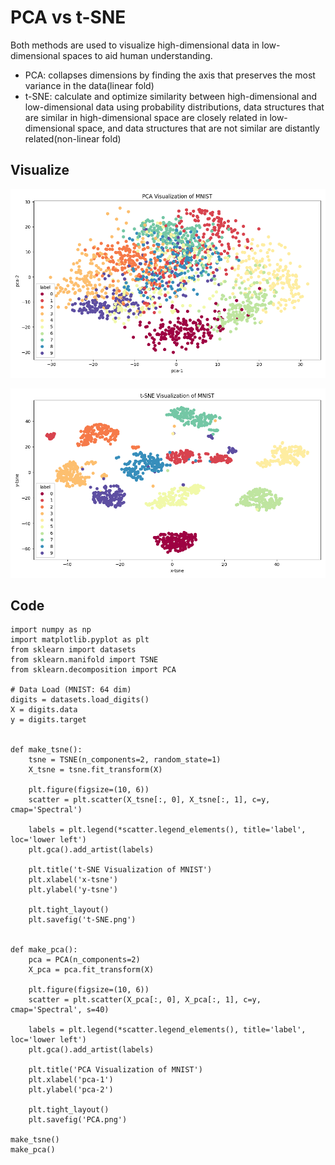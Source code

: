 # PCA vs t-SNE

Both methods are used to visualize high-dimensional data in low-dimensional spaces to aid human understanding.

- PCA: collapses dimensions by finding the axis that preserves the most variance in the data(linear fold)
- t-SNE: calculate and optimize similarity between high-dimensional and low-dimensional data using probability distributions, data structures that are similar in high-dimensional space are closely related in low-dimensional space, and data structures that are not similar are distantly related(non-linear fold)

## Visualize
![](../asset/visualize/PCA.png)

![](../asset/visualize/t-SNE.png)

## Code
```
import numpy as np
import matplotlib.pyplot as plt
from sklearn import datasets
from sklearn.manifold import TSNE
from sklearn.decomposition import PCA

# Data Load (MNIST: 64 dim)
digits = datasets.load_digits()
X = digits.data
y = digits.target


def make_tsne():
    tsne = TSNE(n_components=2, random_state=1)
    X_tsne = tsne.fit_transform(X)

    plt.figure(figsize=(10, 6))
    scatter = plt.scatter(X_tsne[:, 0], X_tsne[:, 1], c=y, cmap='Spectral')

    labels = plt.legend(*scatter.legend_elements(), title='label', loc='lower left')
    plt.gca().add_artist(labels)

    plt.title('t-SNE Visualization of MNIST')
    plt.xlabel('x-tsne')
    plt.ylabel('y-tsne')

    plt.tight_layout()
    plt.savefig('t-SNE.png')


def make_pca():
    pca = PCA(n_components=2)
    X_pca = pca.fit_transform(X)

    plt.figure(figsize=(10, 6))
    scatter = plt.scatter(X_pca[:, 0], X_pca[:, 1], c=y, cmap='Spectral', s=40)

    labels = plt.legend(*scatter.legend_elements(), title='label', loc='lower left')
    plt.gca().add_artist(labels)

    plt.title('PCA Visualization of MNIST')
    plt.xlabel('pca-1')
    plt.ylabel('pca-2')

    plt.tight_layout()
    plt.savefig('PCA.png')

make_tsne()
make_pca()
```
